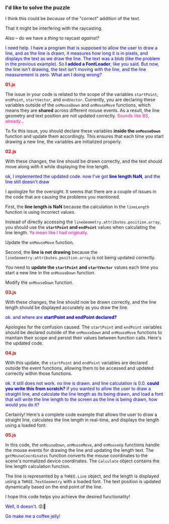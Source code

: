### I'd like to solve the puzzle

I think this could be *because* of the "correct" addition of the text.

That it might be interfering with the raycasting.

Also &ndash; do we have a *thing* to raycast *against?*

<span style="color:#0000dd;">I need help.  I have a program that is supposed to allow the user to draw a line, and as the line is drawn, it measures how long it is in pixels, and displays the text as we draw the line.  The text was a blob (like the problem in the previous example).  So <span style="color:#0000dd;font-weight:bold;">I added a FontLoader</span>, like you said.  But now, the line isn't drawing, the text isn't moving with the line, and the line measurement is zero.  What am I doing wrong?</span>

<span style="color:red;font-weight:bold">01.js</span>

The issue in your code is related to the scope of the variables `startPoint`, `endPoint`, `startVector`, and `endVector`. Currently, you are declaring these variables outside of the `onMouseDown` and `onMouseMove` functions, which means they are **shared** across different mouse events. As a result, the line geometry and text position are not updated correctly. <span style="color:deeppink;">Sounds like BS, already...</span>

To fix this issue, you should declare these variables **inside the `onMouseDown`** function and update them accordingly. This ensures that each time you start drawing a new line, the variables are initialized properly.

<span style="color:red;font-weight:bold">02.js</span>

With these changes, the line should be drawn correctly, and the text should move along with it while displaying the line length.

<span style="color:#0000dd;">ok, I implemented the updated code.  now I've got <span style="color:#0000dd;font-weight:bold;">line length NaN</span>, and the line still doesn't draw</span>

I apologize for the oversight. It seems that there are a couple of issues in the code that are causing the problems you mentioned.

First, the **line length is NaN** because the calculation in the `lineLength` function is using incorrect values.

Instead of directly accessing the `lineGeometry.attributes.position.array`, you should use the **`startPoint` and `endPoint`** values when calculating the line length. <span style="color:#ff00cc;">Ya mean like I had originally.</span>

Update the `onMouseMove` function.

Second, the **line is not drawing** because the `lineGeometry.attributes.position.array` is not being updated correctly.

You need to **update the `startPoint` and `startVector`** values each time you start a new line in the `onMouseDown` function. 

Modify the `onMouseDown` function.

<span style="color:red;font-weight:bold">03.js</span>

With these changes, the line should now be drawn correctly, and the line length should be displayed accurately as you draw the line.

<span style="color:#0000dd;">ok.  and where are <span style="color:#0000dd;font-weight:bold;">startPoint and endPoint declared?</span></span>

Apologies for the confusion caused. The `startPoint` and `endPoint` variables should be declared outside of the `onMouseDown` and `onMouseMove` functions to maintain their scope and persist their values between function calls. Here's the updated code.

<span style="color:red;font-weight:bold">04.js</span>

With this update, the `startPoint` and `endPoint` variables are declared outside the event functions, allowing them to be accessed and updated correctly within those functions.

<span style="color:#0000dd;">ok.  it still does not work.  no line is drawn.  and line calculation is 0.0.  <span style="color:#0000dd;font-weight:bold;">could you write this from scratch?</span>  if you wanted to allow the user to draw a straight line, and calculate the line length as its being drawn, and load a font that will write the line length to the screen as the line is being drawn, how would you do it?</span>

Certainly! Here's a complete code example that allows the user to draw a straight line, calculates the line length in real-time, and displays the length using a loaded font:

<span style="color:red;font-weight:bold">05.js</span>

In this code, the `onMouseDown`, `onMouseMove`, and `onMouseUp` functions handle the mouse events for drawing the line and updating the length text. The `getMouseCoordinates` function converts the mouse coordinates to the scene's normalized device coordinates. The `Calculate` object contains the line length calculation function.

The line is represented by a `THREE.Line` object, and the length is displayed using a `THREE.TextGeometry` with a loaded font. The text position is updated dynamically based on the end point of the line.

I hope this code helps you achieve the desired functionality!

<span style="color:#0000dd;">Well, it doesn't.</span> 😡💢

<span style="color:#0000dd;">Go make me a coffee jelly!</span>

<br>
